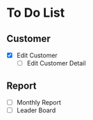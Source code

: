 # To Do List

## Customer

- [x] Edit Customer
    - [ ] Edit Customer Detail

## Report

- [ ] Monthly Report
- [ ] Leader Board
